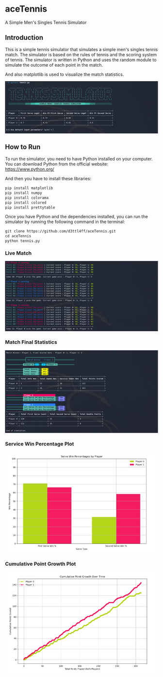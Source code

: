 # aceTennis
A Simple Men's Singles Tennis Simulator

## Introduction
This is a simple tennis simulator that simulates a simple men's singles tennis match. The simulator is based on the rules of tennis and the scoring system of tennis. The simulator is written in Python and uses the random module to simulate the outcome of each point in the match.

And also matplotlib is used to visualize the match statistics.

![thumbnail_1](/thumbnails/acesnap_1.png)

## How to Run
To run the simulator, you need to have Python installed on your computer. You can download Python from the official website: https://www.python.org/

And then you have to install these libraries:
```
pip install matplotlib
pip install numpy
pip install colorama
pip install colored
pip install prettytable
```

Once you have Python and the dependencies installed, you can run the simulator by running the following command in the terminal:
```
git clone https://github.com/d3ttl4ff/aceTennis.git
cd aceTennis
python tennis.py
```
### Live Match
![thumbnail_1](/thumbnails/acesnap_2.png)

### Match Final Statistics
![thumbnail_1](/thumbnails/acesnap_3.png)

### Service Win Percentage Plot
![thumbnail_1](/thumbnails/aceplot_1.png)

### Cumulative Point Growth Plot
![thumbnail_1](/thumbnails/aceplot_2.png)